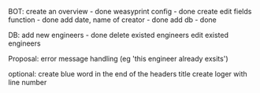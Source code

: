 BOT:
create an overview - done
weasyprint config - done
create edit fields function - done
add date, name of creator - done
add db - done

DB:
add new engineers - done
delete existed engineers
edit existed engineers

Proposal:
error message handling (eg 'this engineer already exsits')

optional:
create blue word in the end of the headers title
create loger with line number
